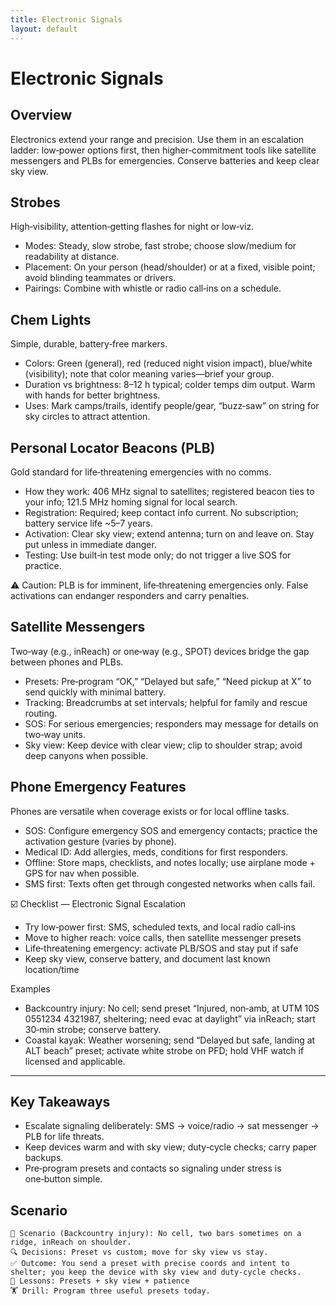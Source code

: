 ```yaml
---
title: Electronic Signals
layout: default
---
```


# Electronic Signals

## Overview
Electronics extend your range and precision. Use them in an escalation ladder: low‑power options first, then higher‑commitment tools like satellite messengers and PLBs for emergencies. Conserve batteries and keep clear sky view.

## Strobes
High‑visibility, attention‑getting flashes for night or low‑viz.

- Modes: Steady, slow strobe, fast strobe; choose slow/medium for readability at distance.
- Placement: On your person (head/shoulder) or at a fixed, visible point; avoid blinding teammates or drivers.
- Pairings: Combine with whistle or radio call‑ins on a schedule.

## Chem Lights
Simple, durable, battery‑free markers.

- Colors: Green (general), red (reduced night vision impact), blue/white (visibility); note that color meaning varies—brief your group.
- Duration vs brightness: 8–12 h typical; colder temps dim output. Warm with hands for better brightness.
- Uses: Mark camps/trails, identify people/gear, “buzz‑saw” on string for sky circles to attract attention.

## Personal Locator Beacons (PLB)
Gold standard for life‑threatening emergencies with no comms.

- How they work: 406 MHz signal to satellites; registered beacon ties to your info; 121.5 MHz homing signal for local search.
- Registration: Required; keep contact info current. No subscription; battery service life ~5–7 years.
- Activation: Clear sky view; extend antenna; turn on and leave on. Stay put unless in immediate danger.
- Testing: Use built‑in test mode only; do not trigger a live SOS for practice.

⚠️ Caution: PLB is for imminent, life‑threatening emergencies only. False activations can endanger responders and carry penalties.

## Satellite Messengers
Two‑way (e.g., inReach) or one‑way (e.g., SPOT) devices bridge the gap between phones and PLBs.

- Presets: Pre‑program “OK,” “Delayed but safe,” “Need pickup at X” to send quickly with minimal battery.
- Tracking: Breadcrumbs at set intervals; helpful for family and rescue routing.
- SOS: For serious emergencies; responders may message for details on two‑way units.
- Sky view: Keep device with clear view; clip to shoulder strap; avoid deep canyons when possible.

## Phone Emergency Features
Phones are versatile when coverage exists or for local offline tasks.

- SOS: Configure emergency SOS and emergency contacts; practice the activation gesture (varies by phone).
- Medical ID: Add allergies, meds, conditions for first responders.
- Offline: Store maps, checklists, and notes locally; use airplane mode + GPS for nav when possible.
- SMS first: Texts often get through congested networks when calls fail.

☑️ Checklist — Electronic Signal Escalation
- Try low‑power first: SMS, scheduled texts, and local radio call‑ins
- Move to higher reach: voice calls, then satellite messenger presets
- Life‑threatening emergency: activate PLB/SOS and stay put if safe
- Keep sky view, conserve battery, and document last known location/time

Examples
- Backcountry injury: No cell; send preset “Injured, non‑amb, at UTM 10S 0551234 4321987, sheltering; need evac at daylight” via inReach; start 30‑min strobe; conserve battery.
- Coastal kayak: Weather worsening; send “Delayed but safe, landing at ALT beach” preset; activate white strobe on PFD; hold VHF watch if licensed and applicable.

---

## Key Takeaways
- Escalate signaling deliberately: SMS → voice/radio → sat messenger → PLB for life threats.
- Keep devices warm and with sky view; duty‑cycle checks; carry paper backups.
- Pre‑program presets and contacts so signaling under stress is one‑button simple.

## Scenario

```
🧭 Scenario (Backcountry injury): No cell, two bars sometimes on a ridge, inReach on shoulder.
🔍 Decisions: Preset vs custom; move for sky view vs stay.
✅ Outcome: You send a preset with precise coords and intent to shelter; you keep the device with sky view and duty‑cycle checks.
🧠 Lessons: Presets + sky view + patience
🏋️ Drill: Program three useful presets today.
```
